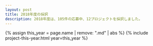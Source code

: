 ```yaml
---
layout: post
title: 2018年度の採択
description: 2018年度は、105件の応募中、12プロジェクトを採択しました。
---
```


{% assign this_year = page.name | remove: ".md" | abs %}
{% include project-this-year.html year=this_year %}
